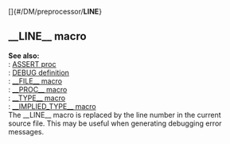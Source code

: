[]{#/DM/preprocessor/__LINE__}    
## \_\_LINE\_\_ macro    
**See also:**    
:   [ASSERT proc](ref/proc/ASSERT)    
:   [DEBUG definition](ref/DM/preprocessor/define/DEBUG)    
:   [\_\_FILE\_\_ macro](ref/DM/preprocessor/__FILE__)    
:   [\_\_PROC\_\_ macro](ref/DM/preprocessor/__PROC__)    
:   [\_\_TYPE\_\_ macro](ref/DM/preprocessor/__TYPE__)    
:   [\_\_IMPLIED_TYPE\_\_ macro](ref/DM/preprocessor/__IMPLIED_TYPE__)    
The \_\_LINE\_\_ macro is replaced by the line number in the current    
source file. This may be useful when generating debugging error    
messages.  